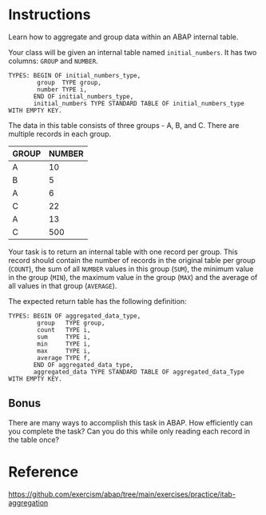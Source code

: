 # Instructions

Learn how to aggregate and group data within an ABAP internal table.


Your class will be given an internal table named `initial_numbers`.  It has two columns: `GROUP` and `NUMBER`.

```abap
TYPES: BEGIN OF initial_numbers_type,
        group  TYPE group,
        number TYPE i,
       END OF initial_numbers_type,
       initial_numbers TYPE STANDARD TABLE OF initial_numbers_type WITH EMPTY KEY.
```

The data in this table consists of three groups - A, B, and C.  There are multiple records in each group.

| GROUP | NUMBER |
| --- | ----------- |
| A | 10 |
| B | 5 |
| A | 6 |
| C | 22 |
| A | 13 |
| C | 500 |

Your task is to return an internal table with one record per group. This record should contain the number of records in the original table per group (`COUNT`), the sum of all `NUMBER` values in this group (`SUM`), the minimum value in the group (`MIN`), the maximum value in the group (`MAX`) and the average of all values in that group (`AVERAGE`).  

The expected return table has the following definition:

```abap
TYPES: BEGIN OF aggregated_data_type,
        group   TYPE group,
        count   TYPE i,
        sum     TYPE i,
        min     TYPE i,
        max     TYPE i,
        average TYPE f,
       END OF aggregated_data_type,
       aggregated_data TYPE STANDARD TABLE OF aggregated_data_Type WITH EMPTY KEY.
```

## Bonus

There are many ways to accomplish this task in ABAP. How efficiently can you complete the task? Can you do this while only reading each record in the table once?


# Reference

https://github.com/exercism/abap/tree/main/exercises/practice/itab-aggregation